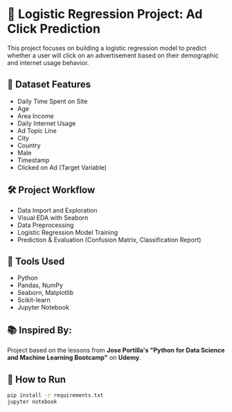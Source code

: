 # 📢 Logistic Regression Project: Ad Click Prediction

This project focuses on building a logistic regression model to predict whether a user will click on an advertisement based on their demographic and internet usage behavior.

## 📌 Dataset Features
- Daily Time Spent on Site
- Age
- Area Income
- Daily Internet Usage
- Ad Topic Line
- City
- Country
- Male
- Timestamp
- Clicked on Ad (Target Variable)

## 🛠️ Project Workflow
- Data Import and Exploration
- Visual EDA with Seaborn
- Data Preprocessing
- Logistic Regression Model Training
- Prediction & Evaluation (Confusion Matrix, Classification Report)

## 🧰 Tools Used
- Python
- Pandas, NumPy
- Seaborn, Matplotlib
- Scikit-learn
- Jupyter Notebook

## 📚 Inspired By:
Project based on the lessons from **Jose Portilla's "Python for Data Science and Machine Learning Bootcamp"** on **Udemy**.

## 📎 How to Run
```bash
pip install -r requirements.txt
jupyter notebook
